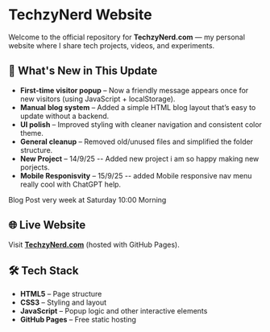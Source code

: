 # TechzyNerd Website

Welcome to the official repository for **TechzyNerd.com** — my personal website where I share tech projects, videos, and experiments.

## 🚀 What's New in This Update
- **First-time visitor popup** – Now a friendly message appears once for new visitors (using JavaScript + localStorage).
- **Manual blog system** – Added a simple HTML blog layout that’s easy to update without a backend.
- **UI polish** – Improved styling with cleaner navigation and consistent color theme.
- **General cleanup** – Removed old/unused files and simplified the folder structure.
- **New Project** – 14/9/25 -- Added new project i am so happy making new porjects.
-  **Mobile Responisvity** – 15/9/25 -- added Mobile responsive nav menu really cool with ChatGPT help.

Blog Post very week at Saturday 10:00 Morning 

## 🌐 Live Website
Visit **[TechzyNerd.com](https://techzynerd.com)** (hosted with GitHub Pages).

## 🛠 Tech Stack
- **HTML5** – Page structure  
- **CSS3** – Styling and layout  
- **JavaScript** – Popup logic and other interactive elements  
- **GitHub Pages** – Free static hosting


